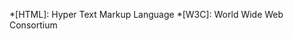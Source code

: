 <!-- This page is intentionally not visible -->

*[HTML]: Hyper Text Markup Language
*[W3C]: World Wide Web Consortium
